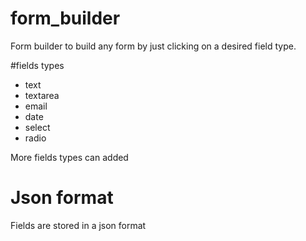 # form_builder

Form builder to build any form by just clicking on a desired field type.

#fields types 

- text
- textarea
- email
- date
- select
- radio

More fields types can added

# Json format 

Fields are stored in a json format
